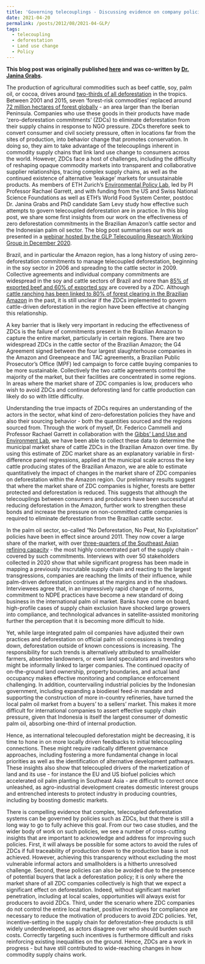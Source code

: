 ```yaml
---
title: 'Governing telecouplings - Discussing evidence on company policies for reducing commodity-driven forest loss'
date: 2021-04-20
permalink: /posts/2012/08/2021-04-GLP/
tags:
  - telecoupling
  - deforestation
  - Land use change
  - Policy
---
```


**This blog post was originally published [here](https://glp.earth/news-events/blog/governing-telecouplings-discussing-evidence-company-policies-reducing-commodity-0) and was co-written by [Dr. Janina Grabs](https://janinagrabs.com/cv/).**

The production of agricultural commodities such as beef cattle, soy, palm oil, or cocoa, drives around [two-thirds of all deforestation](https://iopscience.iop.org/article/10.1088/1748-9326/ab0d41) in the tropics. Between 2001 and 2015, seven ‘forest-risk commodities’ replaced around [72 million hectares of forest globally](https://files.wri.org/s3fs-public/estimating-role-seven-commodities-agriculture-deforestation.pdf?U_I9ydQ17cByOKKf2ohGGJ_aZWe3HVxw) - an area larger than the Iberian Peninsula. Companies who use these goods in their products have made ‘zero-deforestation commitments’ (ZDCs) to eliminate deforestation from their supply chains in response to NGO pressure. ZDCs therefore seek to convert consumer and civil society pressure, often in locations far from the sites of production, into behavior change that promotes conservation. In doing so, they aim to take advantage of the telecouplings inherent in commodity supply chains that link land use change to consumers across the world. However, ZDCs face a host of challenges, including the difficulty of reshaping opaque commodity markets into transparent and collaborative supplier relationships, tracing complex supply chains, as well as the continued existence of alternative ‘leakage’ markets for unsustainable products. As members of ETH Zurich’s [Environmental Policy Lab](http://epl.ethz.ch/), led by PI Professor Rachael Garrett, and with funding from the US and Swiss National Science Foundations as well as ETH’s World Food System Center, postdoc Dr. Janina Grabs and PhD candidate Sam Levy study how effective such attempts to govern telecoupled deforestation are in practice. In this blog post, we share some first insights from our work on the effectiveness of zero deforestation commitments in the Brazilian Amazon’s cattle sector and the Indonesian palm oil sector. The blog post summarises our work as presented in a [webinar hosted by the GLP Telecoupling Research Working Group in December 2020](https://glp.earth/news-events/news/fourth-glp-telecoupling-webinar-governing-telecoupling-recording-and-materials-now).

Brazil, and in particular the Amazon region, has a long history of using zero-deforestation commitments to manage telecoupled deforestation, beginning in the soy sector in 2006 and spreading to the cattle sector in 2009. Collective agreements and individual company commitments are widespread in the soy and cattle sectors of Brazil and more than [85% of exported beef and 60% of exported soy](https://climatefocus.com/sites/default/files/20180626%20WP1%20Report.pdf) are covered by a ZDC. Although [cattle ranching has been linked to 80% of forest clearing in the Brazilian Amazon](https://globalforestatlas.yale.edu/amazon/land-use/cattle-ranching) in the past, it is still unclear if the ZDCs implemented to govern cattle-driven deforestation in the region have been effective at changing this relationship.

A key barrier that is likely very important in reducing the effectiveness of ZDCs is the failure of commitments present in the Brazilian Amazon to capture the entire market, particularly in certain regions. There are two widespread ZDCs in the cattle sector of the Brazilian Amazon; the G4 Agreement signed between the four largest slaughterhouse companies in the Amazon and Greenpeace and TAC agreements, a Brazilian Public Prosecutor’s Office (MPF) led campaign to force cattle buying companies to be more sustainable. Collectively the two cattle agreements control the majority of the market, but their facilities are concentrated in some regions. In areas where the market share of ZDC companies is low, producers who wish to avoid ZDCs and continue deforesting land for cattle production can likely do so with little difficulty.

Understanding the true impacts of ZDCs requires an understanding of the actors in the sector, what kind of zero-deforestation policies they have and also their sourcing behavior - both the quantities sourced and the regions sourced from. Through the work of myself, Dr. Federico Cammelli and Professor Rachael Garrett in collaboration with the [Gibbs’ Land Use and Environment Lab](http://www.gibbs-lab.com/), we have been able to collect these data to determine the municipal market share of cattle ZDCs in the Brazilian Amazon over time. By using this estimate of ZDC market share as an explanatory variable in first-difference panel regressions, applied at the municipal scale across the key cattle producing states of the Brazilian Amazon, we are able to estimate quantitatively the impact of changes in the market share of ZDC companies on deforestation within the Amazon region. Our preliminary results suggest that where the market share of ZDC companies is higher, forests are better protected and deforestation is reduced. This suggests that although the telecouplings between consumers and producers have been successful at reducing deforestation in the Amazon, further work to strengthen these bonds and increase the pressure on non-committed cattle companies is required to eliminate deforestation from the Brazilian cattle sector.

In the palm oil sector, so-called “No Deforestation, No Peat, No Exploitation” policies have been in effect since around 2011. They now cover a large share of the market, with over [three-quarters of the Southeast Asian refining capacity](https://chainreactionresearch.com/report/ndpe-policies-cover-83-of-palm-oil-refineries-implementation-at-75/) - the most highly concentrated part of the supply chain - covered by such commitments. Interviews with over 50 stakeholders collected in 2020 show that while significant progress has been made in mapping a previously inscrutable supply chain and reacting to the largest transgressions, companies are reaching the limits of their influence, while palm-driven deforestation continues at the margins and in the shadows. Interviewees agree that, in an impressively rapid change of norms, commitment to NDPE practices have become a new standard of doing business in the international palm oil market. Banks have come on board, high-profile cases of supply chain exclusion have shocked large growers into compliance, and technological advances in satellite-assisted monitoring further the perception that it is becoming more difficult to hide.

Yet, while large integrated palm oil companies have adjusted their own practices and deforestation on official palm oil concessions is trending down, deforestation outside of known concessions is increasing. The responsibility for such trends is alternatively attributed to smallholder farmers, absentee landowners, or even land speculators and investors who might be informally linked to larger companies. The continued opacity of on-the-ground land ownership, property boundaries, and actual land occupancy makes effective monitoring and compliance enforcement challenging. In addition, countervailing industrial policies by the Indonesian government, including expanding a biodiesel feed-in mandate and supporting the construction of more in-country refineries, have turned the local palm oil market from a buyers’ to a sellers’ market. This makes it more difficult for international companies to assert effective supply chain pressure, given that Indonesia is itself the largest consumer of domestic palm oil, absorbing one-third of internal production. 

Hence, as international telecoupled deforestation might be decreasing, it is time to hone in on more locally driven feedbacks to initial telecoupling connections. These might require radically different governance approaches, including fostering a more fundamental change in local priorities as well as the identification of alternative development pathways. These insights also show that telecoupled drivers of the marketization of land and its use - for instance the EU and US biofuel policies which accelerated oil palm planting in Southeast Asia - are difficult to correct once unleashed, as agro-industrial development creates domestic interest groups and entrenched interests to protect industry in producing countries, including by boosting domestic markets. 

There is compelling evidence that complex, telecoupled deforestation systems can be governed by policies such as ZDCs, but that there is still a long way to go to fully achieve this goal. From our two case studies, and the wider body of work on such policies, we see a number of cross-cutting insights that are important to acknowledge and address for improving such policies. First, it will always be possible for some actors to avoid the rules of ZDCs if full traceability of production down to the production base is not achieved. However, achieving this transparency without excluding the most vulnerable informal actors and smallholders is a hitherto unresolved challenge. Second, these policies can also be avoided due to the presence of potential buyers that lack a deforestation policy; it is only where the market share of all ZDC companies collectively is high that we expect a significant effect on deforestation. Indeed, without significant market penetration, including at local scales, opportunities will always exist for producers to avoid ZDCs. Third, under the scenario where ZDC companies do not control the entire local market, positive incentives for compliance are necessary to reduce the motivation of producers to avoid ZDC policies. Yet, incentive-setting in the supply chain for deforestation-free products is still widely underdeveloped, as actors disagree over who should burden such costs. Correctly targeting such incentives is furthermore difficult and risks reinforcing existing inequalities on the ground. Hence, ZDCs are a work in progress - but have still contributed to wide-reaching changes in how commodity supply chains work.
